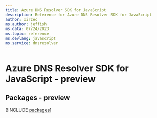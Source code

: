 ```yaml
---
title: Azure DNS Resolver SDK for JavaScript
description: Reference for Azure DNS Resolver SDK for JavaScript
author: xirzec
ms.author: jeffish
ms.data: 07/24/2023
ms.topic: reference
ms.devlang: javascript
ms.service: dnsresolver
---
```

# Azure DNS Resolver SDK for JavaScript - preview
## Packages - preview
[!INCLUDE [packages](dns-resolver-index.md)]
